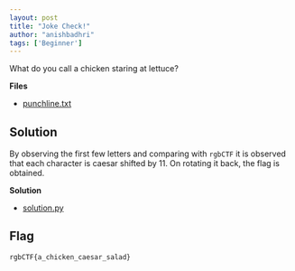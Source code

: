 ```yaml
---
layout: post
title: "Joke Check!"
author: "anishbadhri"
tags: ['Beginner']
---
```


What do you call a chicken staring at lettuce?

**Files**
- [punchline.txt]({{site.baseurl}}/assets/Joke-Check/punchline.txt)

## Solution

By observing the first few letters and comparing with `rgbCTF` it is observed that each character is caesar shifted by 11. On rotating it back, the flag is obtained.

**Solution**
- [solution.py]({{site.baseurl}}/assets/Joke-Check/solution.py)

## Flag

```
rgbCTF{a_chicken_caesar_salad}
```